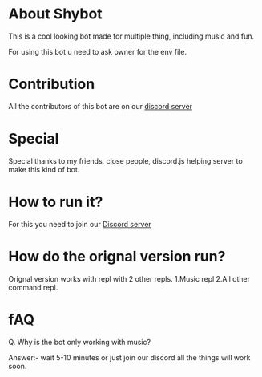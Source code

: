 # About Shybot
This is a cool looking bot made for multiple thing, including music and fun.

For using this bot u need to ask owner for the env file.

# Contribution
All the contributors of this bot are on our [discord server](https://discord.gg/chYA3dQEWw)

# Special
Special thanks to my friends, close people, discord.js helping server to make this kind of bot.

# How to run it?
For this you need to join our [Discord server](https://discord.gg/chYA3dQEWw)

# How do the orignal version run?
Orignal version works with repl with 2 other repls.
1.Music repl
2.All other command repl.

# fAQ
Q. Why is the bot only working with music?

Answer:- wait 5-10 minutes or just join our discord all the things will work soon.
